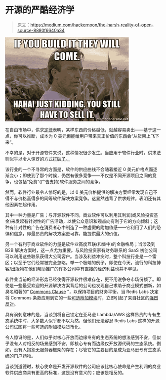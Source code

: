 # 开源的严酷经济学

> 原文：<https://medium.com/hackernoon/the-harsh-reality-of-open-source-8880f6640a34>

![](img/b7125e0b4cc20f390c179b9728693a8c.png)

在自由市场中，供求[定律](https://www.investopedia.com/university/economics/economics3.asp)表明，某样东西的价格越低，就越容易卖出——基于这一点，你可以推断，成本为 0 美元但能给用户带来真正价值的东西会“从货架上飞下来”。

不幸的是，对于开源软件来说，这种情况很少发生。当应用于软件行业时，供求法则似乎以令人惊讶的方式[打破了。](https://www.gatesnotes.com/Books/Capitalism-Without-Capital)

该行业的一个不寻常的方面是，软件的供应曲线不会随着接近 0 美元价格点而逐渐变小；即使到了那个时候，仍然有很多竞争——不仅是不同开源项目之间的竞争，也包括“免费”(广告支持)软件服务之间的竞争。

然而，软件行业最令人惊讶的是，以 0 美元价格提供的解决方案经常发现自己不得不与价格高得多的同等软件解决方案竞争。这显然违背了供求规律，表明还有其他因素在起作用。

其中一种力量是广告；与开源软件不同，商业软件可以利用其利润(或风险投资基金)来发起有针对性的广告活动，以使公众意识和观点向有利于它的方向倾斜；这种有针对性的广告在消费者心中制造了一种虚假的附加值感——它利用了人们的恐惧和信念，即最昂贵的解决方案更可靠，能提供最大的价值。

另一个有利于商业软件的力量是软件业高度互联(和集中)的金融格局；当涉及到 B2B 解决方案时，这一点尤为重要。与风险投资家有财务联系的 SaaS 初创公司可以利用这些联系获得大公司客户。当涉及利益冲突时，整个科技行业是一个雷区；以至于它们经常被完全忽略。举一个极端的例子，即使在今天，流行的科技博客/出版物在他们帮助推广的许多公司中有直接的经济利益也并不罕见。

软件业当前的经济形势已经使得开源软件很难存在，更不用说争夺市场份额了。即使是一些最受欢迎的开源解决方案背后的公司也发现自己求助于商业模式创新，如臭名昭著的“ [Commons Clause](https://commonsclause.com/) ”，以保持项目的财务平衡。当 Redis Labs 决定将 Commons 条款应用到它的一些[可选附加模块](https://redislabs.com/community/licenses/)时，立即引起了来自社区的[强烈反对](https://drewdevault.com/2018/08/22/Commons-clause-will-destroy-open-source.html)。

具有讽刺意味的是，当谈到将自己锁定在亚马逊 Lambda/AWS 这样昂贵的专有生态系统中时，大多数人似乎都不以为然，但他们无法容忍 Redis Labs 这样的开源公司试图将一些可选的附加模块货币化。

令人惊讶的是，人们似乎对核心开放而边缘专有的生态系统的想法感到不安，但似乎没有人对相反的场景感到不安，即核心专有而边缘仅开放源代码的生态系统。例如，没有人抱怨无服务器框架的存在；尽管它的主要目的是成为亚马逊专有生态系统的门户药物。

当谈到道德时，核心使命是开发开源软件的公司应该比核心使命是产生利润的商业软件供应商具有更高的标准，这是没有意义的；应该是相反的。